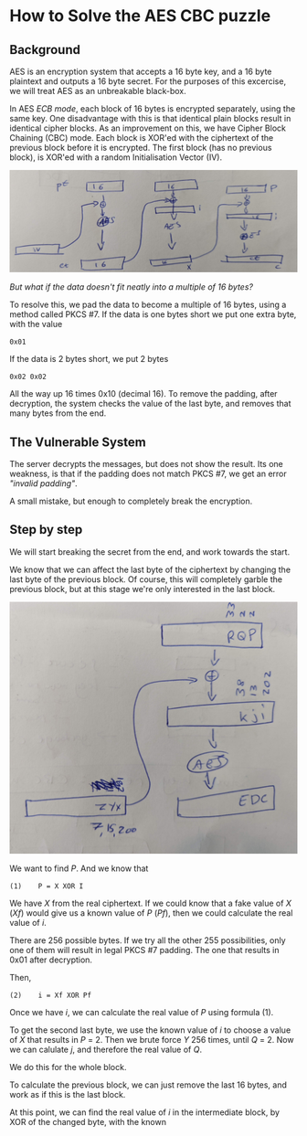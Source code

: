 # How to Solve the AES CBC puzzle

## Background

AES is an encryption system that accepts a 16 byte key, and a 16 byte plaintext and outputs a 16 byte secret. For the purposes of this excercise, we will treat AES as an unbreakable black-box.

In AES _ECB mode_, each block of 16 bytes is encrypted separately, using the same key. One disadvantage with this is that identical plain blocks result in identical cipher blocks. As an improvement on this, we have Cipher Block Chaining (CBC) mode. Each block is XOR'ed with the ciphertext of the previous block before it is encrypted. The first block (has no previous block), is XOR'ed with a random Initialisation Vector (IV).

![AES CBC Mode](images/aes_cbc_mode.jpg?raw=true "AES CBC Mode")

_But what if the data doesn't fit neatly into a multiple of 16 bytes?_

To resolve this, we pad the data to become a multiple of 16 bytes, using a method called PKCS #7. If the data is one bytes short we put one extra byte, with the value

    0x01
    
If the data is 2 bytes short, we put 2 bytes

    0x02 0x02

All the way up 16 times 0x10 (decimal 16). To remove the padding, after decryption, the system checks the value of the last byte, and removes that many bytes from the end.


## The Vulnerable System

The server decrypts the messages, but does not show the result.
Its one weakness, is that if the padding does not match PKCS #7, we get an error _"invalid padding"_.

A small mistake, but enough to completely break the encryption.


## Step by step

We will start breaking the secret from the end, and work towards the start.

We know that we can affect the last byte of the ciphertext by changing the last byte of the previous block. Of course, this will completely garble the previous block, but at this stage we're only interested in the last block.

![CBC Break](images/cbc_break_step_by_step.jpg?raw=true "CBC Break - Step by Step")

We want to find _P_. And we know that

    (1)    P = X XOR I

We have _X_ from the real ciphertext. If we could know that a fake value of _X_ (_Xf_) would give us a known value of _P_ (_Pf_), then we could calculate the real value of _i_.


There are 256 possible bytes. If we try all the other 255 possibilities, only one of them will result in legal PKCS #7 padding. The one that results in 0x01 after decryption.

Then,

    (2)    i = Xf XOR Pf

Once we have _i_, we can calculate the real value of _P_ using formula (1).

To get the second last byte, we use the known value of _i_ to choose a value of _X_ that results in _P_ = 2. Then we brute force _Y_ 256 times, until _Q_ = 2. Now we can calulate _j_, and therefore the real value of _Q_.

We do this for the whole block.

To calculate the previous block, we can just remove the last 16 bytes, and work as if this is the last block.


At this point, we can find the real value of _i_ in the intermediate block, by XOR of the changed byte, with the known 